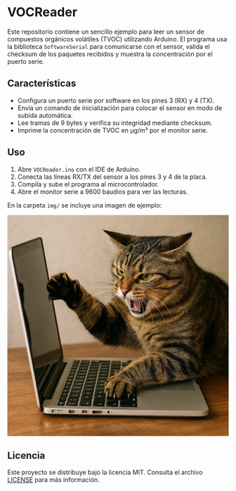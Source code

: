 # VOCReader

Este repositorio contiene un sencillo ejemplo para leer un sensor de compuestos orgánicos volátiles (TVOC) utilizando Arduino. El programa usa la biblioteca `SoftwareSerial` para comunicarse con el sensor, valida el checksum de los paquetes recibidos y muestra la concentración por el puerto serie.

## Características
- Configura un puerto serie por software en los pines 3 (RX) y 4 (TX).
- Envía un comando de inicialización para colocar el sensor en modo de subida automática.
- Lee tramas de 9 bytes y verifica su integridad mediante checksum.
- Imprime la concentración de TVOC en µg/m³ por el monitor serie.

## Uso
1. Abre `VOCReader.ino` con el IDE de Arduino.
2. Conecta las líneas RX/TX del sensor a los pines 3 y 4 de la placa.
3. Compila y sube el programa al microcontrolador.
4. Abre el monitor serie a 9600 baudios para ver las lecturas.

En la carpeta `img/` se incluye una imagen de ejemplo:

![Ejemplo](img/gato.png)

## Licencia
Este proyecto se distribuye bajo la licencia MIT. Consulta el archivo [LICENSE](LICENSE) para más información.
